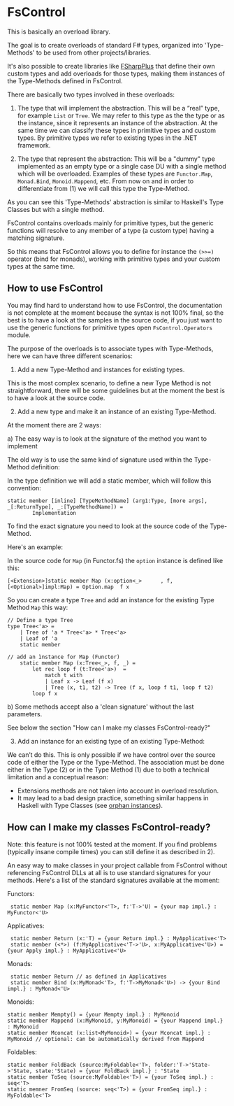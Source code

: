 FsControl
=========

This is basically an overload library.

The goal is to create overloads of standard F# types, organized into 'Type-Methods' to be used from other projects/libraries.

It's also possible to create libraries like [FSharpPlus](https://github.com/gmpl/FSharpPlus) that define their own custom types and add overloads for those types, making them instances of the Type-Methods defined in FsControl.

There are basically two types involved in these overloads:

1) The type that will implement the abstraction. This will be a “real” type, for example <code>List</code> or <code>Tree</code>. We may refer to this type as the the type or as the instance, since it represents an instance of the abstraction. At the same time we can classify these types in primitive types and custom types. By primitive types we refer to existing types in the .NET framework.

2) The type that represent the abstraction: This will be a "dummy" type implemented as an empty type or a single case DU with a single method which will be overloaded. Examples of these types are <code>Functor.Map</code>, <code>Monad.Bind</code>, <code>Monoid.Mappend</code>, etc. From now on and in order to differentiate from (1) we will call this type the Type-Method.

As you can see this 'Type-Methods' abstraction is similar to Haskell's Type Classes but with a single method.

FsControl contains overloads mainly for primitive types, but the generic functions will resolve to any member of a type (a custom type) having a matching signature.

So this means that FsControl allows you to define for instance the <code>(>>=)</code> operator (bind for monads), working with primitive types and your custom types at the same time.


How to use FsControl
--------------------

You may find hard to understand how to use FsControl, the documentation is not complete at the moment because the syntax is not 100% final, so the best is to have a look at the samples in the source code, if you just want to use the generic functions for primitive types open <code>FsControl.Operators</code> module.


The purpose of the overloads is to associate types with Type-Methods, here we can have three different scenarios:

 1) Add a new Type-Method and instances for existing types.

This is the most complex scenario, to define a new Type Method is not straightforward, there will be some guidelines but at the moment the best is to have a look at the source code.

 2) Add a new type and make it an instance of an existing Type-Method.
 
At the moment there are 2 ways:

 a) The easy way is to look at the signature of the method you want to implement

The old way is to use the same kind of signature used within the Type-Method definition:

In the type definition we will add a static member, which will follow this convention:

    static member [inline] [TypeMethodName] (arg1:Type, [more args], _[:ReturnType], _:[TypeMethodName]) =
            Implementation

To find the exact signature you need to look at the source code of the Type-Method.

Here's an example:

In the source code for <code>Map</code> (in Functor.fs) the <code>option</code> instance is defined like this:

    [<Extension>]static member Map (x:option<_>      , f, [<Optional>]impl:Map) = Option.map  f x

So you can create a type <code>Tree</code> and add an instance for the existing Type Method <code>Map</code> this way:

    // Define a type Tree
    type Tree<'a> =
        | Tree of 'a * Tree<'a> * Tree<'a>
        | Leaf of 'a
        static member 

    // add an ìnstance for Map (Functor)
        static member Map (x:Tree<_>, f, _) = 
		    let rec loop f (t:Tree<'a>)  =
                match t with
                | Leaf x -> Leaf (f x)
                | Tree (x, t1, t2) -> Tree (f x, loop f t1, loop f t2)
		    loop f x

 b) Some methods accept also a 'clean signature' without the last parameters.
 
See below the section "How can I make my classes FsControl-ready?"

 3) Add an instance for an existing type of an existing Type-Method:

We can’t do this. This is only possible if we have control over the source code of either the Type or the Type-Method.
The association must be done either in the Type (2) or in the Type Method (1) due to both a technical limitation and a conceptual reason:
 - Extensions methods are not taken into account in overload resolution.
 - It may lead to a bad design practice, something similar happens in Haskell with Type Classes (see [orphan instances](http://www.haskell.org/haskellwiki/Orphan_instance)).


How can I make my classes FsControl-ready?
------------------------------------------

Note: this feature is not 100% tested at the moment. If you find problems (typically insane compile times) you can still define it as described in 2).

An easy way to make classes in your project callable from FsControl without referencing FsControl DLLs at all is to use standard signatures for your methods. Here's a list of the standard signatures available at the moment:

 Functors:
 
     static member Map (x:MyFunctor<'T>, f:'T->'U) = {your map impl.} : MyFunctor<'U>
     
 Applicatives:
 
     static member Return (x:'T) = {your Return impl.} : MyApplicative<'T>
     static member (<*>) (f:MyApplicative<'T->'U>, x:MyApplicative<'U>) = {your Apply impl.} : MyApplicative<'U>
     
 Monads:
 
     static member Return // as defined in Applicatives
     static member Bind (x:MyMonad<'T>, f:'T->MyMonad<'U>) -> {your Bind impl.} : MyMonad<'U>
   
Monoids:

	static member Mempty() = {your Mempty impl.} : MyMonoid
	static member Mappend (x:MyMonoid, y:MyMonoid) = {your Mappend impl.} : MyMonoid
	static member Mconcat (x:list<MyMonoid>) = {your Mconcat impl.} : MyMonoid // optional: can be automatically derived from Mappend

Foldables:

    static member FoldBack (source:MyFoldable<'T>, folder:'T->'State->'State, state:'State) = {your FoldBack impl.} : 'State
	static member ToSeq (source:MyFoldable<'T>) = {your ToSeq impl.} : seq<'T>
	static memner FromSeq (source: seq<'T>) = {your FromSeq impl.} : MyFoldable<'T>